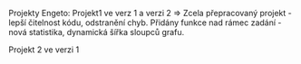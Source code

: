 Projekty Engeto:
Projekt1 ve verz 1 a verzi 2 => Zcela přepracovaný projekt - lepší čitelnost kódu, odstranění chyb. Přidány funkce nad rámec zadání - nová statistika, dynamická šířka sloupců grafu.

Projekt 2 ve verzi 1
